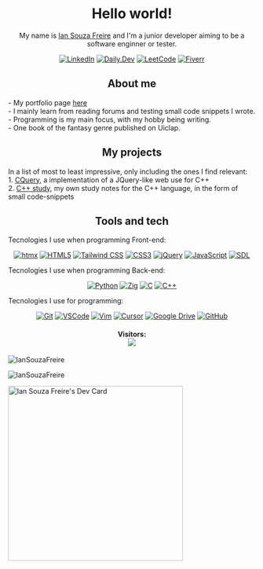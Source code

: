 <h1 align="center">Hello world!</h1>
<p align="center">My name is <a href="https://github.com/IanSouzaFreire">Ian Souza Freire</a> and I'm a junior developer aiming to be a software enginner or tester.</p>
<p align="center">
  <a href="https://www.linkedin.com/in/ian-freire-897406284/"><img src="https://img.shields.io/badge/LinkedIn-0077B5?style=for-the-badge&logo=linkedin&logoColor=white" alt="LinkedIn"></a>
  <a href="https://app.daily.dev/iansouzafreire"><img src="https://img.shields.io/badge/Daily.Dev-0A0A0A?style=for-the-badge&logo=dailydotdev&logoColor=white" alt="Daily.Dev"></a>
  <a href="#"><img src="https://img.shields.io/badge/LeetCode-FFA116?style=for-the-badge&logo=leetcode&logoColor=black" alt="LeetCode"></a>
  <a href="https://br.fiverr.com/r0bertinh0?up_rollout=true"><img src="https://img.shields.io/badge/Fiverr-1DBF73?style=for-the-badge&logo=fiverr&logoColor=white" alt="Fiverr"></a>
</p>

<h2 align="center">About me</h2>
- My portfolio page <a href="https://iansouzafreire.github.io/Portfolio/">here</a><br>
- I mainly learn from reading forums and testing small code snippets I wrote. <br />
- Programming is my main focus, with my hobby being writing. <br />
- One book of the fantasy genre published on Uiclap.

<h2 align="center">My projects</h2>
In a list of most to least impressive, only including the ones I find relevant: <br />
1. <a href="https://github.com/IanSouzaFreire/CQuery">CQuery</a>, a implementation of a JQuery-like web use for C++ <br />
2. <a href="https://github.com/IanSouzaFreire/Cpp-study">C++ study</a>, my own study notes for the C++ language, in the form of small code-snippets

<h2 align="center">Tools and tech</h2>
Tecnologies I use when programming Front-end:

<p align="center">
  <a href="https://htmx.org/"><img src="https://img.shields.io/badge/htmx-3366CC?style=for-the-badge&logo=htmx&logoColor=white" alt="htmx"></a>
  <a href="https://developer.mozilla.org/en-US/docs/Web/HTML"><img src="https://img.shields.io/badge/HTML5-E34F26?style=for-the-badge&logo=html5&logoColor=white" alt="HTML5"></a>
  <a href="https://tailwindcss.com/"><img src="https://img.shields.io/badge/Tailwind_CSS-38B2AC?style=for-the-badge&logo=tailwind-css&logoColor=white" alt="Tailwind CSS"></a>
  <a href="https://developer.mozilla.org/en-US/docs/Web/CSS"><img src="https://img.shields.io/badge/CSS3-1572B6?style=for-the-badge&logo=css3&logoColor=white" alt="CSS3"></a>
  <a href="https://jquery.com/"><img src="https://img.shields.io/badge/jQuery-0769AD?style=for-the-badge&logo=jquery&logoColor=white" alt="jQuery"></a>
  <a href="https://developer.mozilla.org/en-US/docs/Web/JavaScript"><img src="https://img.shields.io/badge/JavaScript-F7DF1E?style=for-the-badge&logo=javascript&logoColor=black" alt="JavaScript"></a>
  <a href="https://www.libsdl.org/"><img src="https://img.shields.io/badge/SDL-005C84?style=for-the-badge&logo=sdl&logoColor=white" alt="SDL"></a>
</p>

Tecnologies I use when programming Back-end:

<p align="center">
  <a href="https://www.rust-lang.org/"><img src="https://img.shields.io/badge/Rust-000000?style=for-the-badge&logo=python&logoColor=blue" alt="Python"></a>
  <a href="https://ziglang.org/"><img src="https://img.shields.io/badge/Zig-F7A41D?style=for-the-badge&logo=zig&logoColor=white" alt="Zig"></a>
  <a href="https://en.wikipedia.org/wiki/C_(programming_language)"><img src="https://img.shields.io/badge/C-00599C?style=for-the-badge&logo=c&logoColor=white" alt="C"></a>
  <a href="https://isocpp.org/"><img src="https://img.shields.io/badge/C%2B%2B-00599C?style=for-the-badge&logo=c%2B%2B&logoColor=white" alt="C++"></a>
</p>

Tecnologies I use for programming:

<p align="center">
  <a href="https://git-scm.com/"><img src="https://img.shields.io/badge/Git-F05032?style=for-the-badge&logo=git&logoColor=white" alt="Git"></a>
  <a href="https://code.visualstudio.com/"><img src="https://img.shields.io/badge/VSCode-007ACC?style=for-the-badge&logo=visual-studio-code&logoColor=white" alt="VSCode"></a>
  <a href="https://www.vim.org/"><img src="https://img.shields.io/badge/Vim-019733?style=for-the-badge&logo=vim&logoColor=white" alt="Vim"></a>
  <a href="https://cursor.sh/"><img src="https://img.shields.io/badge/Cursor-000000?style=for-the-badge&logo=cursor&logoColor=white" alt="Cursor"></a>
  <a href="https://www.google.com/drive/"><img src="https://img.shields.io/badge/Google_Drive-4285F4?style=for-the-badge&logo=google-drive&logoColor=white" alt="Google Drive"></a>
  <a href="https://github.com/"><img src="https://img.shields.io/badge/GitHub-181717?style=for-the-badge&logo=github&logoColor=white" alt="GitHub"></a>
</p>

<h4 align="center"> 
  Visitors: <br>
  <img src="https://profile-counter.glitch.me/IanSouzaFreire/count.svg" />
</h4>

![IanSouzaFreire](https://github-readme-stats.vercel.app/api?username=IanSouzaFreire&show_icons=true&theme=tokyonight&hide=["issues"])

![IanSouzaFreire](https://github-readme-stats.vercel.app/api/top-langs?username=IanSouzaFreire&show_icons=true&theme=tokyonight&layout=compact)

<a href="https://app.daily.dev/iansouzafreire"><img src="https://api.daily.dev/devcards/v2/rdiN8SuLhS5H4fsHiT5tP.png?type=default&r=jcw" width="356" alt="Ian Souza Freire's Dev Card"/></a>
